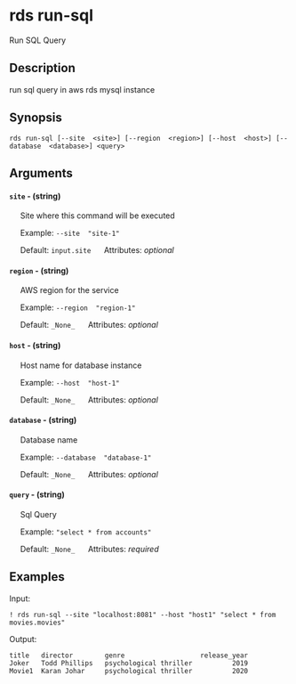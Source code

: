 # rds run-sql

Run SQL Query

## Description

run sql query in aws rds mysql instance

## Synopsis

`rds run-sql [--site  <site>] [--region  <region>] [--host  <host>] [--database  <database>] <query>`

## Arguments


#### `site` - (string)

&nbsp;&nbsp;&nbsp;&nbsp; Site where this command will be executed  

&nbsp;&nbsp;&nbsp;&nbsp; Example:  `--site  "site-1"`

&nbsp;&nbsp;&nbsp;&nbsp; Default: `input.site`
&nbsp;&nbsp;&nbsp;&nbsp; Attributes: _optional_  


#### `region` - (string)

&nbsp;&nbsp;&nbsp;&nbsp; AWS region for the service  

&nbsp;&nbsp;&nbsp;&nbsp; Example:  `--region  "region-1"`

&nbsp;&nbsp;&nbsp;&nbsp; Default: `_None_`
&nbsp;&nbsp;&nbsp;&nbsp; Attributes: _optional_  


#### `host` - (string)

&nbsp;&nbsp;&nbsp;&nbsp; Host name for database instance  

&nbsp;&nbsp;&nbsp;&nbsp; Example:  `--host  "host-1"`

&nbsp;&nbsp;&nbsp;&nbsp; Default: `_None_`
&nbsp;&nbsp;&nbsp;&nbsp; Attributes: _optional_  


#### `database` - (string)

&nbsp;&nbsp;&nbsp;&nbsp; Database name  

&nbsp;&nbsp;&nbsp;&nbsp; Example:  `--database  "database-1"`

&nbsp;&nbsp;&nbsp;&nbsp; Default: `_None_`
&nbsp;&nbsp;&nbsp;&nbsp; Attributes: _optional_  


#### `query` - (string)

&nbsp;&nbsp;&nbsp;&nbsp; Sql Query  

&nbsp;&nbsp;&nbsp;&nbsp; Example:  `"select * from accounts"`

&nbsp;&nbsp;&nbsp;&nbsp; Default: `_None_`
&nbsp;&nbsp;&nbsp;&nbsp; Attributes: _required_  



## Examples

Input: 
```
! rds run-sql --site "localhost:8081" --host "host1" "select * from movies.movies"
```
Output: 
```
title   director        genre                   release_year    
Joker   Todd Phillips   psychological thriller          2019
Movie1  Karan Johar     psychological thriller          2020 
```

